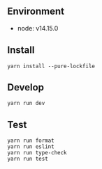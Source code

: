 ## Environment

- node: v14.15.0

## Install

```
yarn install --pure-lockfile
```

## Develop

```
yarn run dev
```

## Test

```
yarn run format
yarn run eslint
yarn run type-check
yarn run test
```
